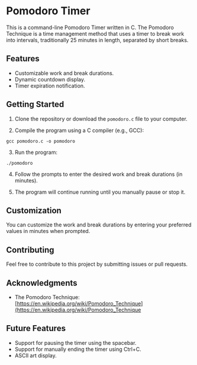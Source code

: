 # Pomodoro Timer

This is a command-line Pomodoro Timer written in C. The Pomodoro Technique is a time management method that uses a timer to break work into intervals, traditionally 25 minutes in length, separated by short breaks.

## Features

- Customizable work and break durations.
- Dynamic countdown display.
- Timer expiration notification.


## Getting Started

1. Clone the repository or download the `pomodoro.c` file to your computer.

2. Compile the program using a C compiler (e.g., GCC):

`gcc pomodoro.c -o pomodoro`


3. Run the program:

`./pomodoro`


4. Follow the prompts to enter the desired work and break durations (in minutes).

5. The program will continue running until you manually pause or stop it.

## Customization

You can customize the work and break durations by entering your preferred values in minutes when prompted.

## Contributing

Feel free to contribute to this project by submitting issues or pull requests.

## Acknowledgments

- The Pomodoro Technique: [https://en.wikipedia.org/wiki/Pomodoro_Technique](https://en.wikipedia.org/wiki/Pomodoro_Technique

## Future Features

- Support for pausing the timer using the spacebar.
- Support for manually ending the timer using Ctrl+C.
- ASCII art display.